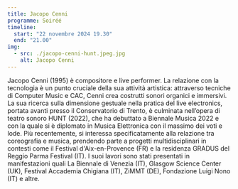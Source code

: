 ```yaml
---
title: Jacopo Cenni
programme: Soiréé
timeline:
  start: "22 novembre 2024 19.30"
  end: "21.00"
img:
  - src: ./jacopo-cenni-hunt.jpeg.jpg
    alt: Jacopo Cenni
---
```


Jacopo Cenni (1995) è compositore e live performer. La relazione con la tecnologia è un punto cruciale della sua attività artistica: attraverso tecniche di Computer Music e CAC, Cenni crea costrutti sonori organici e immersivi. 
La sua ricerca sulla dimensione gestuale nella pratica del live electronics, portata avanti presso il Conservatorio di Trento, è culminata nell’opera di teatro sonoro HUNT (2022), che ha debuttato a Biennale Musica 2022 e con la quale si è diplomato in Musica Elettronica con il massimo dei voti e lode. Più recentemente, si interessa specificatamente alla relazione tra coreografia e musica, prendendo parte a progetti multidisciplinari in contesti come il Festival d'Aix-en-Provence (FR) e la residenza GRADUS del Reggio Parma Festival (IT).
I suoi lavori sono stati presentati in manifestazioni quali La Biennale di Venezia (IT), Glasgow Science Center (UK), Festival Accademia Chigiana (IT), ZiMMT (DE), Fondazione Luigi Nono (IT) e altre.
